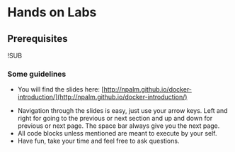 # Hands on Labs
## Prerequisites

!SUB
### Some guidelines
* You will find the slides here: [http://npalm.github.io/docker-introduction/](http://npalm.github.io/docker-introduction/)
- Navigation through the slides is easy, just use your arrow keys. Left and right for going to the previous or next section and up and down for previous or next page. The space bar always give you the next page.
- All code blocks unless mentioned are meant to execute by your self.
- Have fun, take your time and feel free to ask questions.
